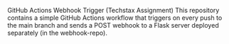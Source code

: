 GitHub Actions Webhook Trigger (Techstax Assignment)
This repository contains a simple GitHub Actions workflow that triggers on every push to the main branch and sends a POST webhook to a Flask server deployed separately (in the webhook-repo).
